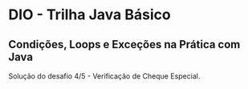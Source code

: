 # DIO - Trilha Java Básico

## Condições, Loops e Exceções na Prática com Java

Solução do desafio 4/5 - Verificação de Cheque Especial.